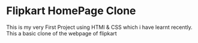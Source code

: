 # Flipkart HomePage Clone
 This is my very First Project using HTMl & CSS which i have learnt recently. This a basic clone of the webpage of flipkart
